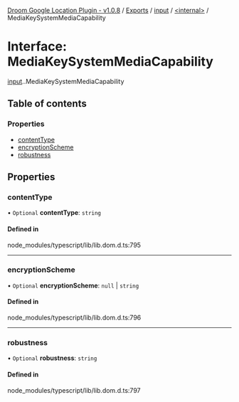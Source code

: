 [Droom Google Location Plugin - v1.0.8](../README.md) / [Exports](../modules.md) / [input](../modules/input.md) / [<internal\>](../modules/input._internal_.md) / MediaKeySystemMediaCapability

# Interface: MediaKeySystemMediaCapability

[input](../modules/input.md).[<internal>](../modules/input._internal_.md).MediaKeySystemMediaCapability

## Table of contents

### Properties

- [contentType](input._internal_.MediaKeySystemMediaCapability.md#contenttype)
- [encryptionScheme](input._internal_.MediaKeySystemMediaCapability.md#encryptionscheme)
- [robustness](input._internal_.MediaKeySystemMediaCapability.md#robustness)

## Properties

### contentType

• `Optional` **contentType**: `string`

#### Defined in

node_modules/typescript/lib/lib.dom.d.ts:795

___

### encryptionScheme

• `Optional` **encryptionScheme**: ``null`` \| `string`

#### Defined in

node_modules/typescript/lib/lib.dom.d.ts:796

___

### robustness

• `Optional` **robustness**: `string`

#### Defined in

node_modules/typescript/lib/lib.dom.d.ts:797
